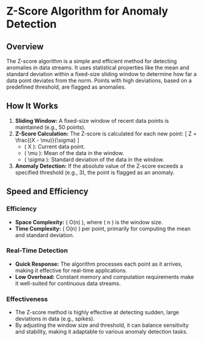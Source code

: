 # Z-Score Algorithm for Anomaly Detection

## Overview

The Z-score algorithm is a simple and efficient method for detecting anomalies in data streams. It uses statistical properties like the mean and standard deviation within a fixed-size sliding window to determine how far a data point deviates from the norm. Points with high deviations, based on a predefined threshold, are flagged as anomalies.

## How It Works

1. **Sliding Window:** A fixed-size window of recent data points is maintained (e.g., 50 points).
2. **Z-Score Calculation:** The Z-score is calculated for each new point:
   \[
   Z = \frac{(X - \mu)}{\sigma}
   \]
   - \( X \): Current data point.
   - \( \mu \): Mean of the data in the window.
   - \( \sigma \): Standard deviation of the data in the window.
3. **Anomaly Detection:** If the absolute value of the Z-score exceeds a specified threshold (e.g., 3), the point is flagged as an anomaly.

## Speed and Efficiency

### Efficiency

- **Space Complexity:** \( O(n) \), where \( n \) is the window size.
- **Time Complexity:** \( O(n) \) per point, primarily for computing the mean and standard deviation.

### Real-Time Detection

- **Quick Response:** The algorithm processes each point as it arrives, making it effective for real-time applications.
- **Low Overhead:** Constant memory and computation requirements make it well-suited for continuous data streams.

### Effectiveness

- The Z-score method is highly effective at detecting sudden, large deviations in data (e.g., spikes).
- By adjusting the window size and threshold, it can balance sensitivity and stability, making it adaptable to various anomaly detection tasks.
